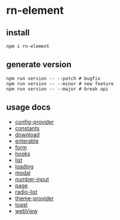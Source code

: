 # rn-element

## install
```shell
npm i rn-element
```

## generate version
```shell
npm run version -- --patch # bugfix
npm run version -- --minor # new feature
npm run version -- --major # break api
```

## usage docs
- [config-provider](https://github.com/HuiWang111/rn-element/blob/main/docs/config-provider.md)
- [constants](https://github.com/HuiWang111/rn-element/blob/main/docs/constants.md)
- [download](https://github.com/HuiWang111/rn-element/blob/main/docs/download.md)
- [enterable](https://github.com/HuiWang111/rn-element/blob/main/docs/enterable.md)
- [form](https://github.com/HuiWang111/rn-element/blob/main/docs/form.md)
- [hooks](https://github.com/HuiWang111/rn-element/blob/main/docs/hooks.md)
- [list](https://github.com/HuiWang111/rn-element/blob/main/docs/list.md)
- [loading](https://github.com/HuiWang111/rn-element/blob/main/docs/loading.md)
- [modal](https://github.com/HuiWang111/rn-element/blob/main/docs/modal.md)
- [number-input](https://github.com/HuiWang111/rn-element/blob/main/docs/number-input.md)
- [page](https://github.com/HuiWang111/rn-element/blob/main/docs/page.md)
- [radio-list](https://github.com/HuiWang111/rn-element/blob/main/docs/radio-list.md)
- [theme-provider](https://github.com/HuiWang111/rn-element/blob/main/docs/theme-provider.md)
- [toast](https://github.com/HuiWang111/rn-element/blob/main/docs/toast.md)
- [webView](https://github.com/HuiWang111/rn-element/blob/main/docs/webView.md)
